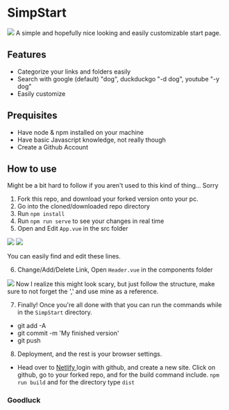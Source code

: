 # SimpStart
<img src='https://share.wildbook.me/yV6XJjnbuPkdyD4w.png'>
A simple and hopefully nice looking and easily customizable start page.

## Features
* Categorize your links and folders easily
* Search with google (default) "dog", duckduckgo "-d dog", youtube "-y dog"
* Easily customize

## Prequisites
 * Have node & npm installed on your machine
 * Have basic Javascript knowledge, not really though
 * Create a Github Account

## How to use
Might be a bit hard to follow if you aren't used to this kind of thing... Sorry

1. Fork this repo, and download your forked version onto your pc.
2. Go into the cloned/downloaded repo directory
3. Run ```npm install```
4. Run ```npm run serve``` to see your changes in real time
5. Open and Edit ``App.vue`` in the src folder 

<img src='https://share.wildbook.me/4X74vpEZtFcCRoUb.png'>

<img src='https://share.wildbook.me/iW504LfGueltk4ck.png'>

You can easily find and edit these lines.

6. Change/Add/Delete Link, Open ``Header.vue`` in the components folder
<img src='https://share.wildbook.me/3NXfO5sABtuFP5pO.png'>
Now I realize this might look scary, but just follow the structure, make sure to not forget the ',' and use mine as a reference. 

7. Finally! Once you're all done with that you can run the commands while in the ``SimpStart`` directory. 
* git add -A
* git commit -m 'My finished version' 
* git push

8. Deployment, and the rest is your browser settings. 
* Head over to <a href='https://www.netlify.com/'> Netlify </a> login with github, and create a new site. Click on github, go to your forked repo, and for the build command include. ``npm run build`` and for the directory type ``dist`` 
### Goodluck
